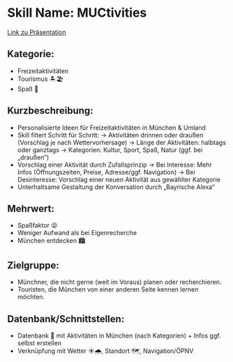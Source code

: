 # Skill Name: MUCtivities
<a href="https://github.com/sweIhm-ws2018-19/skillproject-fr-26/blob/master/MUCtivities/Dokumente/Dropbox/MUCtivities%20Pr%C3%A4si.pdf?raw=true">Link zu Präsentation</a>
## Kategorie:
- Freizeitaktivitäten 
- Tourismus 🏝🏖
- Spaß 🤣
## Kurzbeschreibung:
- Personalisierte Ideen für Freizeitaktivitäten in München & Umland
- Skill filtert Schritt für Schritt:
   → Aktivitäten drinnen oder draußen (Vorschlag je nach Wettervorhersage)
   → Länge der Aktivitäten: halbtags oder ganztags
   → Kategorien: Kultur, Sport, Spaß, Natur (ggf. bei „draußen“)
- Vorschlag einer Aktivität durch Zufallsprinzip
   → Bei Interesse: Mehr Infos (Öffnungszeiten, Preise, Adresse/ggf. Navigation)
   → Bei Desinteresse: Vorschlag einer neuen Aktivität aus gewählter Kategorie
- Unterhaltsame Gestaltung der Konversation durch „Bayrische Alexa“
## Mehrwert:
- Spaßfaktor 😝
- Weniger Aufwand als bei Eigenrecherche
- München entdecken 🏙
## Zielgruppe:
- Münchner, die nicht gerne (weit im Voraus) planen oder recherchieren.
- Touristen, die München von einer anderen Seite kennen lernen möchten.
## Datenbank/Schnittstellen:
- Datenbank 💾 mit Aktivitäten in München (nach Kategorien) + Infos ggf. selbst erstellen 
- Verknüpfung mit Wetter ☀🌧, Standort 🗺, Navigation/ÖPNV
